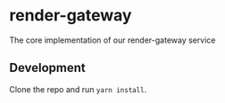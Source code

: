 # render-gateway
The core implementation of our render-gateway service

## Development

Clone the repo and run `yarn install`.

